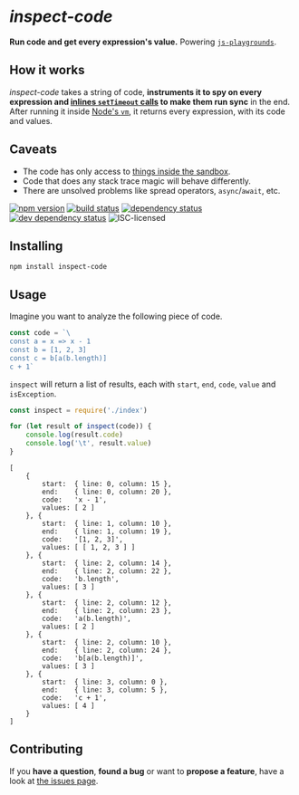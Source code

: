 # *inspect-code*

**Run code and get every expression's value.** Powering [`js-playgrounds`](https://github.com/derhuerst/js-playgrounds).

## How it works

*inspect-code* takes a string of code, **instruments it to spy on every expression and [inlines `setTimeout` calls](https://gist.github.com/derhuerst/2a9e08c961b400695b84e983f5b31534#making-asynchronous-js-code-synchronous) to make them run sync** in the end. After running it inside [Node's `vm`](https://nodejs.org/api/vm.html), it returns every expression, with its code and values.

## Caveats

- The code has only access to [things inside the sandbox](lib/sandbox.js).
- Code that does any stack trace magic will behave differently.
- There are unsolved problems like spread operators, `async`/`await`, etc.

[![npm version](https://img.shields.io/npm/v/inspect-code.svg)](https://www.npmjs.com/package/inspect-code)
[![build status](https://img.shields.io/travis/derhuerst/inspect-code.svg)](https://travis-ci.org/derhuerst/inspect-code)
[![dependency status](https://img.shields.io/david/derhuerst/inspect-code.svg)](https://david-dm.org/derhuerst/inspect-code)
[![dev dependency status](https://img.shields.io/david/dev/derhuerst/inspect-code.svg)](https://david-dm.org/derhuerst/inspect-code#info=devDependencies)
![ISC-licensed](https://img.shields.io/github/license/derhuerst/inspect-code.svg)


## Installing

```shell
npm install inspect-code
```


## Usage

Imagine you want to analyze the following piece of code.

```js
const code = `\
const a = x => x - 1
const b = [1, 2, 3]
const c = b[a(b.length)]
c + 1`
```

`inspect` will return a list of results, each with `start`, `end`, `code`, `value` and `isException`.

```js
const inspect = require('./index')

for (let result of inspect(code)) {
	console.log(result.code)
	console.log('\t', result.value)
}
```

```
[
	{
		start:  { line: 0, column: 15 },
		end:    { line: 0, column: 20 },
		code:   'x - 1',
		values: [ 2 ]
	}, {
		start:  { line: 1, column: 10 },
		end:    { line: 1, column: 19 },
		code:   '[1, 2, 3]',
		values: [ [ 1, 2, 3 ] ]
	}, {
		start:  { line: 2, column: 14 },
		end:    { line: 2, column: 22 },
		code:   'b.length',
		values: [ 3 ]
	}, {
		start:  { line: 2, column: 12 },
		end:    { line: 2, column: 23 },
		code:   'a(b.length)',
		values: [ 2 ]
	}, {
		start:  { line: 2, column: 10 },
		end:    { line: 2, column: 24 },
		code:   'b[a(b.length)]',
		values: [ 3 ]
	}, {
		start:  { line: 3, column: 0 },
		end:    { line: 3, column: 5 },
		code:   'c + 1',
		values: [ 4 ]
	}
]
```


## Contributing

If you **have a question**, **found a bug** or want to **propose a feature**, have a look at [the issues page](https://github.com/derhuerst/inspect-code/issues).
